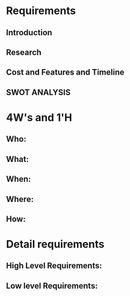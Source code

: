 # Requirements
## Introduction




## Research


## Cost and Features and Timeline


## SWOT ANALYSIS


# 4W&#39;s and 1&#39;H
## Who:

## What:

## When:

## Where:


## How:


# Detail requirements
## High Level Requirements:



##  Low level Requirements:




